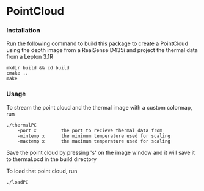 # PointCloud

### Installation

Run the following command to build this package to create a PointCloud using the depth image from a RealSense D435i and project the thermal data from a Lepton 3.1R

```
mkdir build && cd build
cmake ..
make
```

### Usage

To stream the point cloud and the thermal image with a custom colormap, run

```
./thermalPC
    -port x         the port to recieve thermal data from
    -mintemp x      the minimum temperature used for scaling
    -maxtemp x      the maximum temperature used for scaling
```

Save the point cloud by pressing 's' on the image window and it will save it to thermal.pcd in the build directory

To load that point cloud, run

```
./loadPC
```
